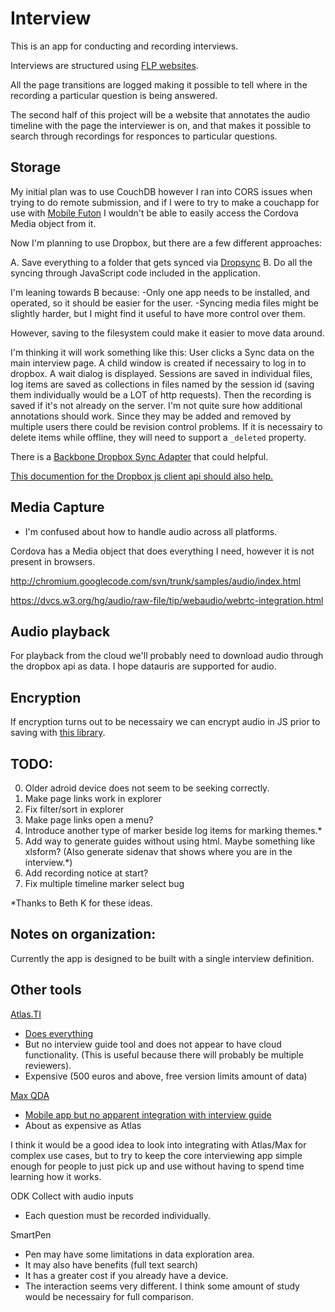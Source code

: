 Interview
=========

This is an app for conducting and recording interviews.

Interviews are structured using [FLP websites](https://github.com/nathanathan/FeelsLikePHP).

All the page transitions are logged making it possible to tell where in the recording a particular question is being answered.

The second half of this project will be a website that annotates the audio timeline with the page the interviewer is on,
and that makes it possible to search through recordings for responces to particular questions.


Storage
-------

My initial plan was to use CouchDB however I ran into CORS issues when trying to do remote submission, and if I were to try to make a couchapp for use with [Mobile Futon](https://github.com/daleharvey/Android-MobileFuton) I wouldn't be able to easily access the Cordova Media object from it.

Now I'm planning to use Dropbox, but there are a few different approaches:

A. Save everything to a folder that gets synced via [Dropsync](https://play.google.com/store/apps/details?id=com.ttxapps.dropsync&hl=en)
B. Do all the syncing through JavaScript code included in the application.

I'm leaning towards B because:
-Only one app needs to be installed, and operated, so it should be easier for the user.
-Syncing media files might be slightly harder, but I might find it useful to have more control over them.

However, saving to the filesystem could make it easier to move data around.

I'm thinking it will work something like this:
User clicks a Sync data on the main interview page.
A child window is created if necessairy to log in to dropbox.
A wait dialog is displayed.
Sessions are saved in individual files,
log items are saved as collections in files named by the session id (saving them individually would be a LOT of http requests).
Then the recording is saved if it's not already on the server.
I'm not quite sure how additional annotations should work.
Since they may be added and removed by multiple users there could be revision control problems.
If it is necessairy to delete items while offline, they will need to support
a `_deleted` property.

There is a [Backbone Dropbox Sync Adapter](http://coffeedoc.info/github/dropbox/dropbox-js/master/classes/Dropbox/Client.html) that could helpful.

[This documention for the Dropbox js client api should also help.](http://coffeedoc.info/github/dropbox/dropbox-js/master/classes/Dropbox/Client.html)


Media Capture
-------------

* I'm confused about how to handle audio across all platforms.

Cordova has a Media object that does everything I need, however it is not present in browsers.

http://chromium.googlecode.com/svn/trunk/samples/audio/index.html

https://dvcs.w3.org/hg/audio/raw-file/tip/webaudio/webrtc-integration.html

Audio playback
--------------

For playback from the cloud we'll probably need to download audio through the dropbox api
as data. I hope datauris are supported for audio.

Encryption
----------

If encryption turns out to be necessairy we can encrypt audio in JS prior to saving with [this library](http://crypto.stanford.edu/sjcl/).

TODO:
-----

0. Older adroid device does not seem to be seeking correctly.
1. Make page links work in explorer
2. Fix filter/sort in explorer
3. Make page links open a menu?
4. Introduce another type of marker beside log items for marking themes.*
5. Add way to generate guides without using html. Maybe something like xlsform?
(Also generate sidenav that shows where you are in the interview.*)
6. Add recording notice at start?
7. Fix multiple timeline marker select bug

*Thanks to Beth K for these ideas.

Notes on organization:
----------------------

Currently the app is designed to be built with a single interview definition.

Other tools
------------

[Atlas.TI](http://www.atlasti.com/)

 * [Does everything](http://www.atlasti.com/features.html)
 * But no interview guide tool and does not appear to have cloud functionality. (This is useful because there will probably be multiple reviewers).
 * Expensive (500 euros and above, free version limits amount of data)

[Max QDA](http://www.maxqda.com)

 * [Mobile app but no apparent integration with interview guide](http://www.maxqda.com/products/maxqda11/mobile-app/maxapp-features)
 * About as expensive as Atlas

I think it would be a good idea to look into integrating with Atlas/Max for complex use cases, but to try to keep the core interviewing app simple enough for people to just pick up and use without having to spend time learning how it works.

ODK Collect with audio inputs

 * Each question must be recorded individually.
 
SmartPen

 * Pen may have some limitations in data exploration area.
 * It may also have benefits (full text search)
 * It has a greater cost if you already have a device.
 * The interaction seems very different. I think some amount of study would be necessairy for full comparison.
